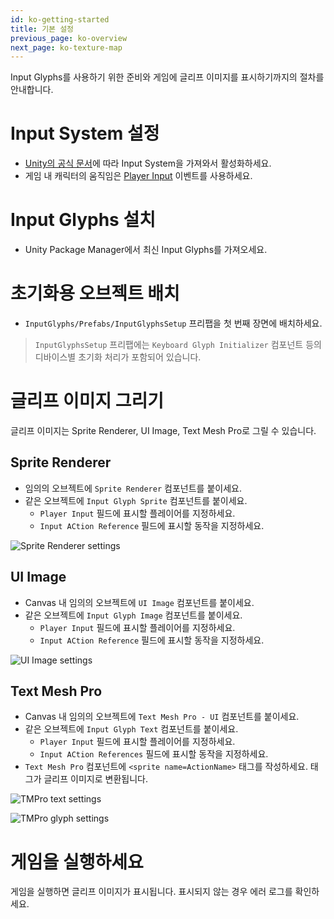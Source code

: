 ```yaml
---
id: ko-getting-started
title: 기본 설정
previous_page: ko-overview
next_page: ko-texture-map
---
```


Input Glyphs를 사용하기 위한 준비와 게임에 글리프 이미지를 표시하기까지의 절차를 안내합니다.

# Input System 설정
- [Unity의 공식 문서](https://docs.unity3d.com/Packages/com.unity.inputsystem@1.4/manual/Installation.html)에 따라 Input System을 가져와서 활성화하세요.
- 게임 내 캐릭터의 움직임은 [Player Input](https://docs.unity3d.com/Packages/com.unity.inputsystem@1.4/manual/Components.html) 이벤트를 사용하세요.

# Input Glyphs 설치
- Unity Package Manager에서 최신 Input Glyphs를 가져오세요.

# 초기화용 오브젝트 배치
- `InputGlyphs/Prefabs/InputGlyphsSetup` 프리팹을 첫 번째 장면에 배치하세요.

> `InputGlyphsSetup` 프리팹에는 `Keyboard Glyph Initializer` 컴포넌트 등의 디바이스별 초기화 처리가 포함되어 있습니다.

# 글리프 이미지 그리기
글리프 이미지는 Sprite Renderer, UI Image, Text Mesh Pro로 그릴 수 있습니다.
## Sprite Renderer
- 임의의 오브젝트에 `Sprite Renderer` 컴포넌트를 붙이세요.
- 같은 오브젝트에 `Input Glyph Sprite` 컴포넌트를 붙이세요.
  - `Player Input` 필드에 표시할 플레이어를 지정하세요.
  - `Input ACtion Reference` 필드에 표시할 동작을 지정하세요.

![Sprite Renderer settings]({{site.baseurl}}/assets/input_glyph_sprite.png)

## UI Image
- Canvas 내 임의의 오브젝트에 `UI Image` 컴포넌트를 붙이세요.
- 같은 오브젝트에 `Input Glyph Image` 컴포넌트를 붙이세요.
  - `Player Input` 필드에 표시할 플레이어를 지정하세요.
  - `Input ACtion Reference` 필드에 표시할 동작을 지정하세요.
 
![UI Image settings]({{site.baseurl}}/assets/input_glyph_image.png)

## Text Mesh Pro
- Canvas 내 임의의 오브젝트에 `Text Mesh Pro - UI` 컴포넌트를 붙이세요.
- 같은 오브젝트에 `Input Glyph Text` 컴포넌트를 붙이세요.
  - `Player Input` 필드에 표시할 플레이어를 지정하세요.
  - `Input ACtion References` 필드에 표시할 동작을 지정하세요.
- `Text Mesh Pro` 컴포넌트에 `<sprite name=ActionName>` 태그를 작성하세요. 태그가 글리프 이미지로 변환됩니다.

![TMPro text settings]({{site.baseurl}}/assets/input_glyph_text_1.png)

![TMPro glyph settings]({{site.baseurl}}/assets/input_glyph_text_2.png)

# 게임을 실행하세요
게임을 실행하면 글리프 이미지가 표시됩니다. 표시되지 않는 경우 에러 로그를 확인하세요.
